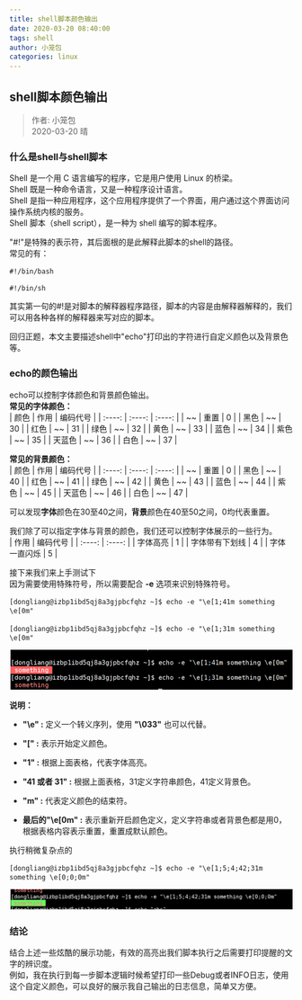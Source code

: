```yaml
---
title: shell脚本颜色输出
date: 2020-03-20 08:40:00
tags: shell
author: 小笼包
categories: linux
---
```


## shell脚本颜色输出

> 作者: 小笼包  
> 2020-03-20 晴

### 什么是shell与shell脚本

Shell 是一个用 C 语言编写的程序，它是用户使用 Linux 的桥梁。  
Shell 既是一种命令语言，又是一种程序设计语言。  
Shell 是指一种应用程序，这个应用程序提供了一个界面，用户通过这个界面访问操作系统内核的服务。  
Shell 脚本（shell script），是一种为 shell 编写的脚本程序。  
<!-- more -->

"#!"是特殊的表示符，其后面根的是此解释此脚本的shell的路径。  
常见的有：  

``` shell
#!/bin/bash
```

``` shell
#!/bin/sh
```

其实第一句的#!是对脚本的解释器程序路径，脚本的内容是由解释器解释的，我们可以用各种各样的解释器来写对应的脚本。  

回归正题，本文主要描述shell中"echo"打印出的字符进行自定义颜色以及背景色等。  

### echo的颜色输出

echo可以控制字体颜色和背景颜色输出。  
**常见的字体颜色：**  
| 颜色 | 作用 | 编码代号 |
| :----: | :----: | :----: |
| ~~ | 重置 | 0 |
| 黑色 | ~~ | 30 |
| 红色 | ~~ | 31 |
| 绿色 | ~~ | 32 |
| 黄色 | ~~ | 33 |
| 蓝色 | ~~ | 34 |
| 紫色 | ~~ | 35 |
| 天蓝色 | ~~ | 36 |
| 白色 | ~~ | 37 |

**常见的背景颜色：**  
| 颜色 | 作用 | 编码代号 |
| :----: | :----: | :----: |
| ~~ | 重置 | 0 |
| 黑色 | ~~ | 40 |
| 红色 | ~~ | 41 |
| 绿色 | ~~ | 42 |
| 黄色 | ~~ | 43 |
| 蓝色 | ~~ | 44 |
| 紫色 | ~~ | 45 |
| 天蓝色 | ~~ | 46 |
| 白色 | ~~ | 47 |

可以发现**字体**颜色在30至40之间，**背景**颜色在40至50之间，0均代表重置。  

我们除了可以指定字体与背景的颜色，我们还可以控制字体展示的一些行为。  
| 作用 | 编码代号 |
| :----: | :----: |
| 字体高亮 | 1 |
| 字体带有下划线 | 4 |
| 字体一直闪烁 | 5 |

接下来我们来上手测试下  
因为需要使用特殊符号，所以需要配合 **-e** 选项来识别特殊符号。  

``` shell
[dongliang@izbp1ibd5qj8a3gjpbcfqhz ~]$ echo -e "\e[1;41m something \e[0m"

[dongliang@izbp1ibd5qj8a3gjpbcfqhz ~]$ echo -e "\e[1;31m something \e[0m"
```

![图一](./images/shell-1.png)

**说明：**  

- **"\e" :** 定义一个转义序列，使用 **"\033"** 也可以代替。

- **"[" :** 表示开始定义颜色。

- **"1" :** 根据上面表格，代表字体高亮。

- **"41 或者 31" :** 根据上面表格，31定义字符串颜色，41定义背景色。

- **"m" :** 代表定义颜色的结束符。

- **最后的"\e[0m" :** 表示重新开启颜色定义，定义字符串或者背景色都是用0，根据表格内容表示重置，重置成默认颜色。

执行稍微复杂点的  

``` shell
[dongliang@izbp1ibd5qj8a3gjpbcfqhz ~]$ echo -e "\e[1;5;4;42;31m something \e[0;0;0m"
```

![图二](./images/shell-2.png)

### 结论

结合上述一些炫酷的展示功能，有效的高亮出我们脚本执行之后需要打印提醒的文字的辨识度。  
例如，我在执行到每一步脚本逻辑时候希望打印一些Debug或者INFO日志，使用这个自定义颜色，可以良好的展示我自己输出的日志信息，简单又方便。
